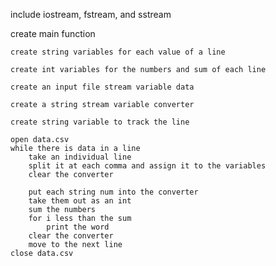 include iostream, fstream, and sstream

create main function
    
    create string variables for each value of a line
    
    create int variables for the numbers and sum of each line
    
    create an input file stream variable data
    
    create a string stream variable converter
    
    create string variable to track the line

    open data.csv
    while there is data in a line
        take an individual line
        split it at each comma and assign it to the variables
        clear the converter

        put each string num into the converter
        take them out as an int
        sum the numbers
        for i less than the sum
            print the word
        clear the converter
        move to the next line
    close data.csv 
